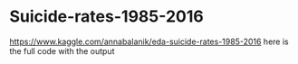 # Suicide-rates-1985-2016
https://www.kaggle.com/annabalanik/eda-suicide-rates-1985-2016 here is the full code with the output
